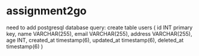 # assignment2go
need to add postgresql database
query:
create table users (
	id INT primary key,
	name VARCHAR(255),
	email VARCHAR(255),
	address VARCHAR(255),
	age INT,
	created_at timestamp(6),
	updated_at timestamp(6),
	deleted_at timestamp(6)
)
